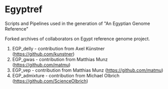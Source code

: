 # Egyptref
Scripts and Pipelines used in the generation of "An Egyptian Genome Reference"



Forked archives of collaborators on Egypt reference genome project.

1. EGP_delly      - contribution from Axel Künstner (https://github.com/kunstner)
2. EGP_gwas       - contribution from Matthias Munz (https://github.com/matmu)
3. EGP_vep        - contribution from Matthias Munz (https://github.com/matmu)
4. EGP_admixture  - contribution from Michael Olbrich (https://github.com/ScienceOlbrich)




